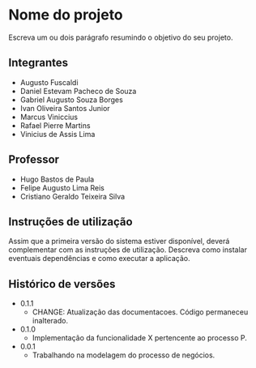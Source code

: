 # Nome do projeto

Escreva um ou dois  parágrafo resumindo o objetivo do seu projeto.

## Integrantes

* Augusto Fuscaldi
* Daniel Estevam Pacheco de Souza
* Gabriel Augusto Souza Borges
* Ivan Oliveira Santos Junior
* Marcus Viniccius 
* Rafael Pierre Martins
* Vinicius de Assis Lima

## Professor

* Hugo Bastos de Paula
* Felipe Augusto Lima Reis
* Cristiano Geraldo Teixeira Silva

## Instruções de utilização

Assim que a primeira versão do sistema estiver disponível, deverá complementar com as instruções de utilização. Descreva como instalar eventuais dependências e como executar a aplicação.

## Histórico de versões

* 0.1.1
    * CHANGE: Atualização das documentacoes. Código permaneceu inalterado.
* 0.1.0
    * Implementação da funcionalidade X pertencente ao processo P.
* 0.0.1
    * Trabalhando na modelagem do processo de negócios.

